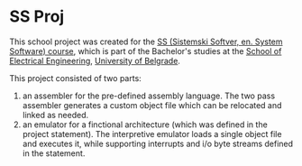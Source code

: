 # SS Proj

This school project was created for the [SS (Sistemski Softver, en. System Software) course][ss], 
which is part of the Bachelor's studies at the [School of Electrical Engineering][school], [University of Belgrade][uni].

This project consisted of two parts:
 1. an assembler for the pre-defined assembly language. 
 The two pass assembler generates a custom object file which can be relocated and linked as needed.
 1. an emulator for a finctional architecture (which was defined in the project statement).
 The interpretive emulator loads a single object file and executes it, while supporting interrupts and i/o byte streams defined in the statement.

[ss]: http://si3ss.etf.rs/
[school]: https://www.etf.bg.ac.rs/
[uni]: https://www.bg.ac.rs/
[statement]: 
[report]: 
